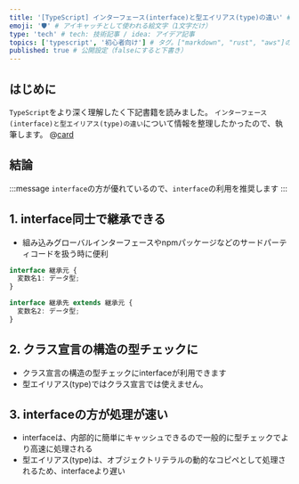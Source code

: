 ```yaml
---
title: '[TypeScript] インターフェース(interface)と型エイリアス(type)の違い' # 記事のタイトル
emoji: '🛡' # アイキャッチとして使われる絵文字（1文字だけ）
type: 'tech' # tech: 技術記事 / idea: アイデア記事
topics: ['typescript', '初心者向け'] # タグ。["markdown", "rust", "aws"]のように指定する
published: true # 公開設定（falseにすると下書き）
---
```


## はじめに

`TypeScript`をより深く理解したく下記書籍を読みました。
`インターフェース(interface)と型エイリアス(type)の違い`について情報を整理したかったので、執筆します。
@[card](https://www.oreilly.co.jp/books/9784814400362/)

## 結論

:::message
`interface`の方が優れているので、`interface`の利用を推奨します
:::

## 1. interface同士で継承できる
- 組み込みグローバルインターフェースやnpmパッケージなどのサードパーティコードを扱う時に便利
```ts
interface 継承元 {
  変数名1: データ型;
}

interface 継承先 extends 継承元 {
  変数名2: データ型;
}
```

## 2. クラス宣言の構造の型チェックに
- クラス宣言の構造の型チェックにinterfaceが利用できます
- 型エイリアス(type)ではクラス宣言では使えません。

## 3. interfaceの方が処理が速い
- interfaceは、内部的に簡単にキャッシュできるので一般的に型チェックでより高速に処理される
- 型エイリアス(type)は、オブジェクトリテラルの動的なコピペとして処理されるため、interfaceより遅い
